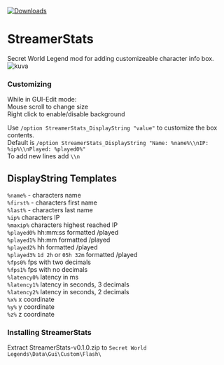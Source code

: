 [![Downloads](https://img.shields.io/github/downloads/SecretFox/StreamerStats/total?style=for-the-badge)](https://github.com/SecretFox/StreamerStats/releases)  

# StreamerStats
Secret World Legend mod for adding customizeable character info box.  
![kuva](https://github.com/SecretFox/StreamerStats/assets/25548149/5b7d5629-2967-47b6-824e-d264c8983e0b)



### Customizing  
While in GUI-Edit mode:  
Mouse scroll to change size  
Right click to enable/disable background  

Use `/option StreamerStats_DisplayString "value"` to customize the box contents.  
Default is `/option StreamerStats_DisplayString "Name: %name%\\nIP: %ip%\\nPlayed: %played0%"`  
To add new lines add `\\n`

## DisplayString Templates  
`%name%` - 	characters name  
`%first%` - 	characters first name  
`%last%` - 	characters last name  
`%ip%` 		characters IP  
`%maxip%` 	characters highest reached IP  
`%played0%` hh:mm:ss formatted /played  
`%played1%` hh:mm formatted /played  
`%played2%` hh formatted /played  
`%played3%` `1d 2h` or `05h 32m` formatted /played  
`%fps0%` fps with two decimals  
`%fps1%` fps with no decimals  
`%latency0%` latency in ms  
`%latency1%` latency in seconds, 3 decimals  
`%latency2%` latency in seconds, 2 decimals  
`%x%` x coordinate  
`%y%` y coordinate  
`%z%` z coordinate  

### Installing StreamerStats  
Extract StreamerStats-v0.1.0.zip to `Secret World Legends\Data\Gui\Custom\Flash\`  

